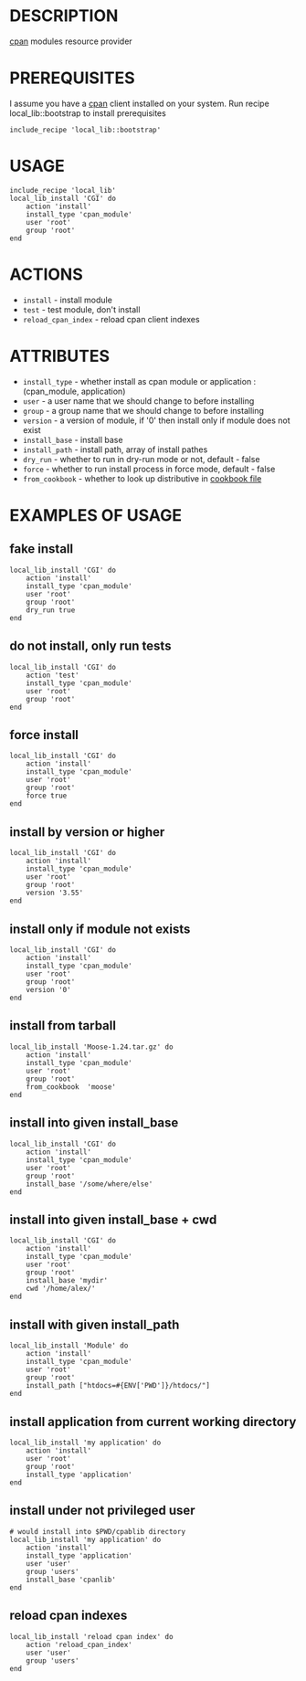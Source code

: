 DESCRIPTION
===========

[cpan](http://search.cpan.org/perldoc?CPAN) modules resource provider
  
PREREQUISITES
=============
  I assume you have a [cpan](http://search.cpan.org/perldoc?CPAN) client installed on your system. Run recipe local_lib::bootstrap
  to install prerequisites
  
    include_recipe 'local_lib::bootstrap'


USAGE
=====
    include_recipe 'local_lib'
    local_lib_install 'CGI' do
        action 'install'
        install_type 'cpan_module'
        user 'root'
        group 'root'
    end

ACTIONS
=======

* `install` - install module
* `test` - test module, don't install
* `reload_cpan_index` - reload cpan client indexes

ATTRIBUTES
==========

* `install_type` - whether install as cpan module or application : (cpan_module, application)
* `user` - a user name that we should change to before installing
* `group` - a group name that we should change to before installing
* `version` - a version of module, if '0' then install only if module does not exist
* `install_base` - install base
* `install_path` -  install path, array of install pathes
* `dry_run` - whether to run in dry-run mode or not, default - false 
* `force` - whether to run install process in force mode, default - false
* `from_cookbook` - whether to look up distributive in [cookbook file](http://wiki.opscode.com/display/chef/Resources#Resources-CookbookFile)

EXAMPLES OF USAGE
=================

fake install
------------
    local_lib_install 'CGI' do
        action 'install'
        install_type 'cpan_module'
        user 'root'
        group 'root'
        dry_run true 
    end



do not install, only run tests
------------------------------
    local_lib_install 'CGI' do
        action 'test'
        install_type 'cpan_module'
        user 'root'
        group 'root'
    end



force install
-------------

    local_lib_install 'CGI' do
        action 'install'
        install_type 'cpan_module'
        user 'root'
        group 'root'
        force true 
    end



install by version or higher
----------------------------

    local_lib_install 'CGI' do
        action 'install'
        install_type 'cpan_module'
        user 'root'
        group 'root'
        version '3.55' 
    end


install only if module not exists
---------------------------------

    local_lib_install 'CGI' do
        action 'install'
        install_type 'cpan_module'
        user 'root'
        group 'root'
        version '0' 
    end


install from tarball
--------------------

    local_lib_install 'Moose-1.24.tar.gz' do
        action 'install'
        install_type 'cpan_module'
        user 'root'
        group 'root'
        from_cookbook  'moose'
    end

install into given install_base
-------------------------------

    local_lib_install 'CGI' do
        action 'install'
        install_type 'cpan_module'
        user 'root'
        group 'root'
        install_base '/some/where/else'
    end


install into given install_base + cwd
-------------------------------------

    local_lib_install 'CGI' do
        action 'install'
        install_type 'cpan_module'
        user 'root'
        group 'root'
        install_base 'mydir'
        cwd '/home/alex/'
    end



install with given install_path
-------------------------------

    local_lib_install 'Module' do
        action 'install'
        install_type 'cpan_module'
        user 'root'
        group 'root'
        install_path ["htdocs=#{ENV['PWD']}/htdocs/"]
    end

install application from current working directory
--------------------------------------------------

    local_lib_install 'my application' do
        action 'install'
        user 'root'
        group 'root'
        install_type 'application'
    end

install under not privileged user
---------------------------------

    # would install into $PWD/cpablib directory
    local_lib_install 'my application' do
        action 'install'
        install_type 'application'
        user 'user'
        group 'users'
        install_base 'cpanlib'  
    end

reload cpan indexes
-------------------

    local_lib_install 'reload cpan index' do
        action 'reload_cpan_index'
        user 'user'
        group 'users'
    end

